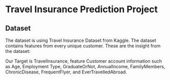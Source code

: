 # Travel Insurance Prediction Project

## Dataset

The dataset is using Travel Insurance Dataset from Kaggle. The dataset contains features from every unique customer. These are the insight from the dataset:
 
Our Target is TravelInsurance, feature Customer account information such as Age, Employment Type, GraduateOrNot, AnnualIncome, FamilyMembers, ChronicDisease, FrequentFlyer, and EverTravelledAbroad.

